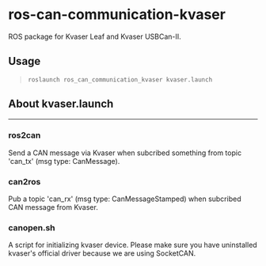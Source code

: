 # ros-can-communication-kvaser
ROS package for Kvaser Leaf and Kvaser USBCan-II. 

## Usage
>`roslaunch ros_can_communication_kvaser kvaser.launch`

## About kvaser.launch
----
### ros2can
Send a CAN message via Kvaser when subcribed something from topic 'can_tx' (msg type: CanMessage).

### can2ros
Pub a topic 'can_rx' (msg type: CanMessageStamped) when subcribed CAN message from Kvaser.

### canopen.sh
A script for initializing kvaser device.
Please make sure you have uninstalled kvaser's official driver because we are using SocketCAN.
